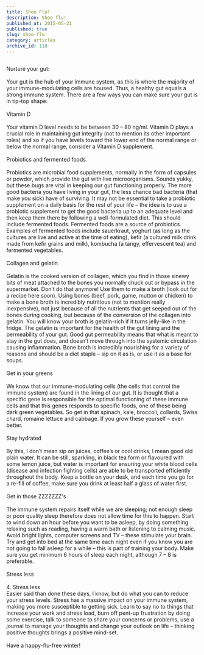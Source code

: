 ```yaml
---
title: Shoo Flu!
description: Shoo flu!
published_at: 2015-05-21
published: true
slug: shoo-flu
category: articles
archive_id: 118
---
```


<div><img src="/assets/images/articles/n-HAPPY-IN-SNOW-large570.jpg" alt=""><p class="caption"></p><span class="underLine">Nurture your gut:</span><br><br>
Your gut is the hub of your immune system, as this is where the majority of your immune-modulating cells are housed. Thus, a healthy gut equals a strong immune system. There are a few ways you can make sure your gut is in tip-top shape:<br><br><span class="mySubHeading">Vitamin D</span><br><br>
Your vitamin D level needs to be between 30 – 80 ng/ml. Vitamin D plays a crucial role in maintaining gut integrity (not to mention its other important roles) and so if you have levels toward the lower end of the normal range or below the normal range, consider a Vitamin D supplement. <br><br><span class="mySubHeading">Probiotics and fermented foods</span><br><br>
Probiotics are microbial food supplements, normally in the form of capsules or powder, which provide the gut with live microorganisms. Sounds yukky, but these bugs are vital in keeping our gut functioning properly. The more good bacteria you have living in your gut, the less chance bad bacteria (that make you sick) have of surviving. It may not be essential to take a probiotic supplement on a daily basis for the rest of your life – the idea is to use a probiotic supplement to get the good bacteria up to an adequate level and then keep them there by following a well-formulated diet. This should include fermented foods. Fermented foods are a source of probiotics. Examples of fermented foods include sauerkraut, yoghurt (as long as the cultures are live and active at the time of eating), kefir (a cultured milk drink made from kefir grains and milk), kombucha (a tangy, effervescent tea) and fermented vegetables. <br><br><span class="mySubHeading">Collagen and gelatin</span><br><br>
Gelatin is the cooked version of collagen, which you find in those sinewy bits of meat attached to the bones you normally chuck out or bypass in the supermarket. Don’t do that anymore! Use them to make a broth (look out for a recipe here soon). Using bones (beef, pork, game, mutton or chicken) to make a bone broth is incredibly nutritious (not to mention really inexpensive), not just because of all the nutrients that get seeped out of the bones during cooking, but because of the conversion of the collagen into gelatin. You will know your broth is gelatin-rich if it turns jelly-like in the fridge. The gelatin is important for the health of the gut lining and the permeability of your gut. Good gut permeability means that what is meant to stay in the gut does, and doesn’t move through into the systemic circulation causing inflammation. Bone broth is incredibly nourishing for a variety of reasons and should be a diet staple – sip on it as is, or use it as a base for soups. <br><br><span class="mySubHeading">Get in your greens</span><br><br>
We know that our immune-modulating cells (the cells that control the immune system) are found in the lining of our gut. It is thought that a specific gene is responsible for the optimal functioning of these immune cells and that this genes responds to specific foods, one of these being dark green vegetables. So get in that spinach, kale, broccoli, collards, Swiss chard, romaine lettuce and cabbage. If you grow these yourself – even better.  <br><br><span class="underLine">Stay hydrated</span><br><br>
By this, I don’t mean sip on juices, coffee’s or cool drinks, I mean good old plain water. It can be still, sparkling, in black tea form or flavoured with some lemon juice, but water is important for ensuring your white blood cells (disease and infection fighting cells) are able to be transported efficiently throughout the body. Keep a bottle on your desk, and each time you go for a re-fill of coffee, make sure you drink at least half a glass of water first.<br><br><span class="underLine">Get in those ZZZZZZZ's</span><br><br>
The immune system repairs itself while we are sleeping; not enough sleep or poor quality sleep therefore does not allow time for this to happen.  Start to wind down an hour before you want to be asleep, by doing something relaxing such as reading, having a warm bath or listening to calming music. Avoid bright lights, computer screens and TV – these stimulate your brain. Try and get into bed at the same time each night even if you know you are not going to fall asleep for a while – this is part of training your body. Make sure you get minimum 6 hours of sleep each night, although 7 – 8 is preferable. <br><br><span class="underLine">Stress less</span><br><br>
4.	Stress less<br>
Easier said than done these days, I know, but do what you can to reduce your stress levels. Stress has a massive impact on your immune system, making you more susceptible to getting sick. Learn to say no to things that increase your work and stress load, burn off pent-up frustration by doing some exercise, talk to someone to share your concerns or problems, use a journal to manage your thoughts and change your outlook on life – thinking positive thoughts brings a positive mind-set. <br><br>
Have a happy-flu-free winter!</div>